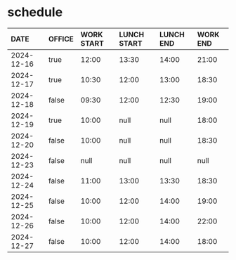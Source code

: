 # schedule

| DATE | OFFICE | WORK START | LUNCH START | LUNCH END | WORK END |
| :-- | :-- | :-- | :-- | :-- | :-- |
| 2024-12-16 | true | 12:00 | 13:30 | 14:00 | 21:00 |
| 2024-12-17 | true | 10:30 | 12:00 | 13:00 | 18:30 |
| 2024-12-18 | false | 09:30 | 12:00 | 12:30 | 19:00 |
| 2024-12-19 | true | 10:00 | null | null | 18:00 |
| 2024-12-20 | false | 10:00 | null | null | 18:30 |
| 2024-12-23 | false | null | null | null | null |
| 2024-12-24 | false | 11:00 | 13:00 | 13:30 | 18:30 |
| 2024-12-25 | false | 10:00 | 12:00 | 14:00 | 19:00 |
| 2024-12-26 | false | 10:00 | 12:00 | 14:00 | 22:00 |
| 2024-12-27 | false | 10:00 | 12:00 | 14:00 | 18:00 |
